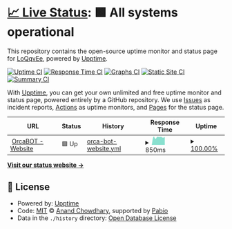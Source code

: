 # [📈 Live Status](https://LoQqvEe.github.io/loqq-upptime): <!--live status--> **🟩 All systems operational**

This repository contains the open-source uptime monitor and status page for [LoQqvEe](xplox.vikoperation.studio), powered by [Upptime](https://github.com/upptime/upptime).

[![Uptime CI](https://github.com/LoQqvEe/loqq-upptime/workflows/Uptime%20CI/badge.svg)](https://github.com/LoQqvEe/loqq-upptime/actions?query=workflow%3A%22Uptime+CI%22)
[![Response Time CI](https://github.com/LoQqvEe/loqq-upptime/workflows/Response%20Time%20CI/badge.svg)](https://github.com/LoQqvEe/loqq-upptime/actions?query=workflow%3A%22Response+Time+CI%22)
[![Graphs CI](https://github.com/LoQqvEe/loqq-upptime/workflows/Graphs%20CI/badge.svg)](https://github.com/LoQqvEe/loqq-upptime/actions?query=workflow%3A%22Graphs+CI%22)
[![Static Site CI](https://github.com/LoQqvEe/loqq-upptime/workflows/Static%20Site%20CI/badge.svg)](https://github.com/LoQqvEe/loqq-upptime/actions?query=workflow%3A%22Static+Site+CI%22)
[![Summary CI](https://github.com/LoQqvEe/loqq-upptime/workflows/Summary%20CI/badge.svg)](https://github.com/LoQqvEe/loqq-upptime/actions?query=workflow%3A%22Summary+CI%22)

With [Upptime](https://upptime.js.org), you can get your own unlimited and free uptime monitor and status page, powered entirely by a GitHub repository. We use [Issues](https://github.com/LoQqvEe/loqq-upptime/issues) as incident reports, [Actions](https://github.com/LoQqvEe/loqq-upptime/actions) as uptime monitors, and [Pages](https://LoQqvEe.github.io/loqq-upptime) for the status page.

<!--start: status pages-->
<!-- This summary is generated by Upptime (https://github.com/upptime/upptime) -->
<!-- Do not edit this manually, your changes will be overwritten -->
<!-- prettier-ignore -->
| URL | Status | History | Response Time | Uptime |
| --- | ------ | ------- | ------------- | ------ |
| <img alt="" src="https://icons.duckduckgo.com/ip3/orcabot.in.th.ico" height="13"> [OrcaBOT - Website](https://orcabot.in.th) | 🟩 Up | [orca-bot-website.yml](https://github.com/LoQqvEe/loqq-upptime/commits/HEAD/history/orca-bot-website.yml) | <details><summary><img alt="Response time graph" src="./graphs/orca-bot-website/response-time-week.png" height="20"> 850ms</summary><br><a href="https://status.orcabot.in.th/history/orca-bot-website"><img alt="Response time 1161" src="https://img.shields.io/endpoint?url=https%3A%2F%2Fraw.githubusercontent.com%2FLoQqvEe%2Floqq-upptime%2FHEAD%2Fapi%2Forca-bot-website%2Fresponse-time.json"></a><br><a href="https://status.orcabot.in.th/history/orca-bot-website"><img alt="24-hour response time 823" src="https://img.shields.io/endpoint?url=https%3A%2F%2Fraw.githubusercontent.com%2FLoQqvEe%2Floqq-upptime%2FHEAD%2Fapi%2Forca-bot-website%2Fresponse-time-day.json"></a><br><a href="https://status.orcabot.in.th/history/orca-bot-website"><img alt="7-day response time 850" src="https://img.shields.io/endpoint?url=https%3A%2F%2Fraw.githubusercontent.com%2FLoQqvEe%2Floqq-upptime%2FHEAD%2Fapi%2Forca-bot-website%2Fresponse-time-week.json"></a><br><a href="https://status.orcabot.in.th/history/orca-bot-website"><img alt="30-day response time 876" src="https://img.shields.io/endpoint?url=https%3A%2F%2Fraw.githubusercontent.com%2FLoQqvEe%2Floqq-upptime%2FHEAD%2Fapi%2Forca-bot-website%2Fresponse-time-month.json"></a><br><a href="https://status.orcabot.in.th/history/orca-bot-website"><img alt="1-year response time 1161" src="https://img.shields.io/endpoint?url=https%3A%2F%2Fraw.githubusercontent.com%2FLoQqvEe%2Floqq-upptime%2FHEAD%2Fapi%2Forca-bot-website%2Fresponse-time-year.json"></a></details> | <details><summary><a href="https://status.orcabot.in.th/history/orca-bot-website">100.00%</a></summary><a href="https://status.orcabot.in.th/history/orca-bot-website"><img alt="All-time uptime 99.95%" src="https://img.shields.io/endpoint?url=https%3A%2F%2Fraw.githubusercontent.com%2FLoQqvEe%2Floqq-upptime%2FHEAD%2Fapi%2Forca-bot-website%2Fuptime.json"></a><br><a href="https://status.orcabot.in.th/history/orca-bot-website"><img alt="24-hour uptime 100.00%" src="https://img.shields.io/endpoint?url=https%3A%2F%2Fraw.githubusercontent.com%2FLoQqvEe%2Floqq-upptime%2FHEAD%2Fapi%2Forca-bot-website%2Fuptime-day.json"></a><br><a href="https://status.orcabot.in.th/history/orca-bot-website"><img alt="7-day uptime 100.00%" src="https://img.shields.io/endpoint?url=https%3A%2F%2Fraw.githubusercontent.com%2FLoQqvEe%2Floqq-upptime%2FHEAD%2Fapi%2Forca-bot-website%2Fuptime-week.json"></a><br><a href="https://status.orcabot.in.th/history/orca-bot-website"><img alt="30-day uptime 100.00%" src="https://img.shields.io/endpoint?url=https%3A%2F%2Fraw.githubusercontent.com%2FLoQqvEe%2Floqq-upptime%2FHEAD%2Fapi%2Forca-bot-website%2Fuptime-month.json"></a><br><a href="https://status.orcabot.in.th/history/orca-bot-website"><img alt="1-year uptime 99.95%" src="https://img.shields.io/endpoint?url=https%3A%2F%2Fraw.githubusercontent.com%2FLoQqvEe%2Floqq-upptime%2FHEAD%2Fapi%2Forca-bot-website%2Fuptime-year.json"></a></details>

<!--end: status pages-->

[**Visit our status website →**](https://LoQqvEe.github.io/loqq-upptime)

## 📄 License

- Powered by: [Upptime](https://github.com/upptime/upptime)
- Code: [MIT](./LICENSE) © [Anand Chowdhary](https://anandchowdhary.com), supported by [Pabio](https://pabio.com)
- Data in the `./history` directory: [Open Database License](https://opendatacommons.org/licenses/odbl/1-0/)
